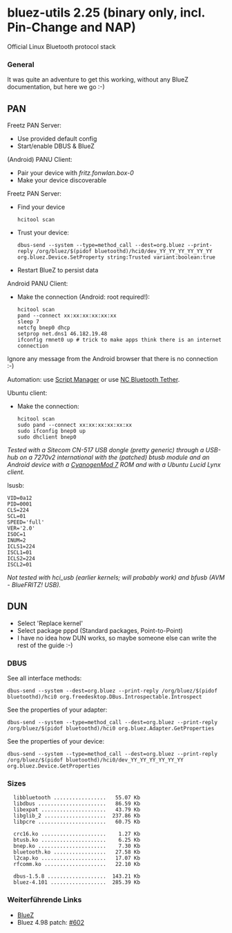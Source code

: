 # bluez-utils 2.25 (binary only, incl. Pin-Change and NAP)

Official Linux Bluetooth protocol stack

### General

It was quite an adventure to get this working, without any BlueZ
documentation, but here we go
:-)

PAN
---

Freetz PAN Server:

-   Use provided default config
-   Start/enable DBUS & BlueZ

(Android) PANU Client:

-   Pair your device with *fritz.fonwlan.box-0*
-   Make your device discoverable

Freetz PAN Server:

-   Find your device

    ``` 
    hcitool scan
    ```

-   Trust your device:

    ``` 
    dbus-send --system --type=method_call --dest=org.bluez --print-reply /org/bluez/$(pidof bluetoothd)/hci0/dev_YY_YY_YY_YY_YY_YY org.bluez.Device.SetProperty string:Trusted variant:boolean:true
    ```

-   Restart BlueZ to persist data

Android PANU Client:

-   Make the connection (Android: root required!):

    ``` 
    hcitool scan
    pand --connect xx:xx:xx:xx:xx:xx
    sleep 7
    netcfg bnep0 dhcp
    setprop net.dns1 46.182.19.48
    ifconfig rmnet0 up # trick to make apps think there is an internet connection
    ```

Ignore any message from the Android browser that there is no connection
:-)

Automation: use [Script
Manager](https://market.android.com/details?id=os.tools.scriptmanager) or
use [NC Bluetooth
Tether](https://market.android.com/details?id=earlmagnus.nctether).

Ubuntu client:

-   Make the connection:

    ``` 
    hcitool scan
    sudo pand --connect xx:xx:xx:xx:xx:xx
    sudo ifconfig bnep0 up
    sudo dhclient bnep0
    ```

*Tested with a Sitecom CN-517 USB dongle (pretty generic) through a
USB-hub on a 7270v2 international with the (patched) btusb module and an
Android device with a [CyanogenMod
7](http://www.cyanogenmod.com/) ROM and with a Ubuntu Lucid
Lynx client.*

lsusb:

```
VID=0a12
PID=0001
CLS=224
SCL=01
SPEED='full'
VER='2.0'
ISOC=1
INUM=2
ICLS1=224
ISCL1=01
ICLS2=224
ISCL2=01
```

*Not tested with hci_usb (earlier kernels; will probably work) and
bfusb (AVM - BlueFRITZ! USB).*

DUN
---

-   Select 'Replace kernel'
-   Select package pppd (Standard packages, Point-to-Point)
-   I have no idea how DUN works, so maybe someone else can write the
    rest of the guide
    :-)

### DBUS

See all interface methods:

```
dbus-send --system --dest=org.bluez --print-reply /org/bluez/$(pidof bluetoothd)/hci0 org.freedesktop.DBus.Introspectable.Introspect
```

See the properties of your adapter:

```
dbus-send --system --type=method_call --dest=org.bluez --print-reply /org/bluez/$(pidof bluetoothd)/hci0 org.bluez.Adapter.GetProperties
```

See the properties of your device:

```
dbus-send --system --type=method_call --dest=org.bluez --print-reply /org/bluez/$(pidof bluetoothd)/hci0/dev_YY_YY_YY_YY_YY_YY org.bluez.Device.GetProperties
```

### Sizes

```
  libbluetooth .................   55.07 Kb
  libdbus ......................   86.59 Kb
  libexpat .....................   43.79 Kb
  libglib_2 ....................  237.86 Kb
  libpcre ......................   60.75 Kb

  crc16.ko .....................    1.27 Kb
  btusb.ko .....................    6.25 Kb
  bnep.ko ......................    7.30 Kb
  bluetooth.ko .................   27.58 Kb
  l2cap.ko .....................   17.07 Kb
  rfcomm.ko ....................   22.10 Kb

  dbus-1.5.8 ...................  143.21 Kb
  bluez-4.101 ..................  285.39 Kb
```

### Weiterführende Links

-   [BlueZ](http://www.bluez.org/)
-   Bluez 4.98 patch: [#602](https://trac.boxmatrix.info/freetz-ng/ticket/602)

